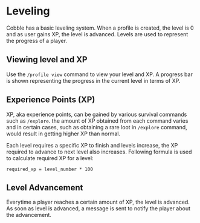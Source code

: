 # Leveling
Cobble has a basic leveling system. When a profile is created, the level is 0 and as user gains
XP, the level is advanced. Levels are used to represent the progress of a player.

## Viewing level and XP
Use the `/profile view` command to view your level and XP. A progress bar is shown
representing the progress in the current level in terms of XP.

## Experience Points (XP)
XP, aka experience points, can be gained by various survival commands such as `/explore`. the amount of XP obtained from each command varies and in certain cases, such as obtaining a rare
loot in `/explore` command, would result in getting higher XP than normal.

Each level requires a specific XP to finish and levels increase, the XP required to advance to
next level also increases. Following formula is used to calculate required XP for a level:
```
required_xp = level_number * 100
```
 
## Level Advancement
Everytime a player reaches a certain amount of XP, the level is advanced. As soon as level
is advanced, a message is sent to notify the player about the advancement.
